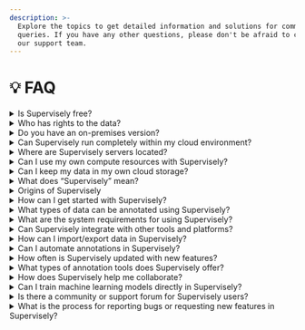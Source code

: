 ```yaml
---
description: >-
  Explore the topics to get detailed information and solutions for common
  queries. If you have any other questions, please don't be afraid to contact
  our support team.
---
```


# 💡 FAQ

<details>

<summary>Is Supervisely free?</summary>

Supervisely offers a free Community plan with certain limitations, which is ideal for open-source projects, individuals, ML researchers and small teams. For more or full access to advanced features or to work on a commercial project, you can upgrade to a paid edition. \
Detailed information on the differences between plans, pricing, limitations and features can be found on our [Pricing page](https://supervisely.com/pricing/).

If you are interested in a self-hosted or cloud solution for company with custom requirements of any size and with no limitations, please [contact us](https://supervisely.com/contact-us/).

</details>

<details>

<summary>Who has rights to the data?</summary>

Your data is yours.

We respect your privacy and when you create an account you don't grant us any rights to your data, except for the ones that needs for the application functioning. We don't use your data for any commercial or non-commercial purposes and share it with nobody. Supervisely uses industry-standard encryption to protect data at rest. You can learn more in the [terms of service](https://supervisely.com/terms-of-service).&#x20;

</details>

<details>

<summary>Do you have an on-premises version?</summary>

We do! Supervisely Enterprise Edition can be deployed entirely on your own infrastructure - whether on-premises servers, in your cloud environment (AWS, Azure, Google Cloud), or in a hybrid configuration. We also offer managed hosting options where we deploy a dedicated instance for you in our cloud. Learn more about all available [deployment options](../enterprise/deployment-options/).

</details>

<details>

<summary>Can Supervisely run completely within my cloud environment?</summary>

Yes! Supervisely Enterprise Edition can be deployed entirely within your own cloud infrastructure (Azure, AWS, Google Cloud, etc.) without relying on external resources during operation. Some external connections are required during initial setup for license validation and Docker registry access. For environments requiring complete isolation, we offer an offline mode available in Enterprise Premium edition. See our [deployment options guide](../enterprise/deployment-options/) for details.

</details>

<details>

<summary>Where are Supervisely servers located?</summary>

Server location depends on your deployment choice:
- **Community Edition (SaaS)**: Hosted in Germany
- **Enterprise Managed Hosting**: Flexible server locations across multiple regions to meet your data residency requirements
- **Self-Hosted Enterprise**: Runs on your own infrastructure wherever you choose to deploy it

For Enterprise managed hosting, we can align server location with your specific compliance and data residency needs.

</details>

<details>

<summary>Can I use my own compute resources with Supervisely?</summary>

Absolutely! You can connect your own GPU hardware to any Supervisely platform - whether using Community Edition, Enterprise self-hosted, or Enterprise managed hosting. This includes servers from your office, home, or any cloud provider. Learn how to [connect your compute resources](connect-your-computer/) to get started.

</details>

<details>

<summary>Can I keep my data in my own cloud storage?</summary>

Yes, with Supervisely Enterprise Edition you can integrate your own cloud storage (AWS S3, Azure Blob Storage, Google Cloud Storage, etc.) directly with the platform. Your data stays in your environment without duplication, while being accessible through Supervisely. 

**How it works:** Supervisely creates links/references to your files in cloud storage instead of copying them. This means your images and videos remain in their original location, no additional storage space is consumed, and files are accessed directly from your cloud storage when needed.

This feature is available for Enterprise editions only. Learn more about [cloud storage integration](../enterprise/s3/).

</details>

<details>

<summary>What does “Supervisely” mean?</summary>

The name Supervisely comes from machine learning term supervised learning — when we use a known dataset (called the training dataset) to make predictions. And, well, Supervisely is all about datasets and using them to build models.

</details>

<details>

<summary>Origins of Supervisely</summary>

It's not unusual when internal tools become public projects. Supervisely was first developed as a solution to deal with everyday task of large datasets annotation. We hope that you will like Supervisely as much as we do and it'll become your favourite tool too 🎉.

</details>

<details>

<summary>How can I get started with Supervisely?</summary>

Getting started with Supervisely is easy! You can sign up for a free account on our website and check out our comprehensive video tutorials, blog post guides, and documentation to get you started quickly and easily annotating your data.

</details>

<details>

<summary>What types of data can be annotated using Supervisely?</summary>

Supervisely supports a variety of data types including images, videos, point clouds, point cloud episodes and DICOM. For more detailed information on supported data formats, please refer to our [How to import](How-to-import.md#supported-formats-and-modalities) section.

</details>

<details>

<summary>What are the system requirements for using Supervisely?</summary>

Supervisely can be accessed via any modern web browser. However, for optimal performance, we recommend using Google Chrome. For those using the on-premises version, specific hardware and software requirements can be found in the [Installation](connect-your-computer/) guide.

</details>

<details>

<summary>Can Supervisely integrate with other tools and platforms?</summary>

Yes, Supervisely offers integrations with various tools and platforms, including cloud storage services like AWS and Google Cloud, as well as popular machine learning frameworks like TensorFlow and PyTorch. You can also use our API to integrate Supervisely with your own systems.

</details>

<details>

<summary>How can I import/export data in Supervisely? </summary>

Supervisely allows you to easily import data in various formats such as COCO, Pascal VOC, Cityscapes and more. Exporting your annotated data is also easy and supports formats compatible with many machine learning frameworks. You can also customize the export settings to include specific metadata or annotation details as needed. Detailed guides for importing and exporting data are available in our documentation.

</details>

<details>

<summary>Can I automate annotations in Supervisely?</summary>

Yes, Supervisely supports several automation tools including AI-assisted labeling and model training directly in the platform. You can use pre-trained models or upload your own to automate the annotation process.

</details>

<details>

<summary>How often is Supervisely updated with new features?</summary>

We are always working to improve Supervisely and regularly release updates with new features, applications, improvements and bug fixes. You can keep up with the latest updates by reading our blog or subscribing to our newsletter.

</details>

<details>

<summary>What types of annotation tools does Supervisely offer?</summary>

Supervisely provides a variety of annotation tools tailored for different data types, including bounding boxes, polygons, points, lines, masks and keypoints. Additionally, there are specialized tools for video frame annotation, 3D point cloud labeling and more.

</details>

<details>

<summary>How does Supervisely help me collaborate?</summary>

Supervisely provides powerful collaboration features, including teams, shared workspaces, project sharing, role-based access control, and tools for quality assurance and data statistics. Team members can create labeling jobs, leave issues, make and review annotations, and track annotation updates in real time. The platform also supports versioning in the Pro and Enterprise editions, so you can track the history of annotations made to your data. For more information, see our [Collaboration](broken-reference) section.

</details>

<details>

<summary>Can I train machine learning models directly in Supervisely?</summary>

Supervisely provides built-in machine learning tools that allow you to train models directly on the platform. You can use our predefined models or bring in your own to fine-tune on your annotated datasets. In addition, the platform supports evaluation metrics and visualization tools to help you assess model performance.

</details>

<details>

<summary>Is there a community or support forum for Supervisely users?</summary>

Yes, we have an active community [Slack chat](https://supervisely.slack.com/join/shared\_invite/enQtNzUwMDYwNTMzODI1LWJlNTFiM2VkYzQ1ZDg1NmU4MWJkNzY1NDRjMDYzMWVlZDQwNzk5YzI0YTZiOWI3NDcwMjgzNDJhMDNlMzFhYzk#/shared-invite/email) where users can ask questions, share insights and get help from other users and the Supervisely team. You can join the chat through our website or directly [here](https://supervisely.slack.com/join/shared\_invite/enQtNzUwMDYwNTMzODI1LWJlNTFiM2VkYzQ1ZDg1NmU4MWJkNzY1NDRjMDYzMWVlZDQwNzk5YzI0YTZiOWI3NDcwMjgzNDJhMDNlMzFhYzk#/shared-invite/email).

</details>

<details>

<summary>What is the process for reporting bugs or requesting new features in Supervisely?</summary>

Users can report bugs or request new features through our support channel <mark style="color:blue;">support@supervisely.com</mark> or our community [Slack chat](https://supervisely.slack.com/join/shared\_invite/enQtNzUwMDYwNTMzODI1LWJlNTFiM2VkYzQ1ZDg1NmU4MWJkNzY1NDRjMDYzMWVlZDQwNzk5YzI0YTZiOWI3NDcwMjgzNDJhMDNlMzFhYzk#/shared-invite/email). We prioritize these reports based on their impact and relevance to our user base.

</details>

